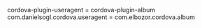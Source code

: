 cordova-plugin-useragent = cordova-plugin-album
com.danielsogl.cordova.useragent = com.elbozor.cordova.album